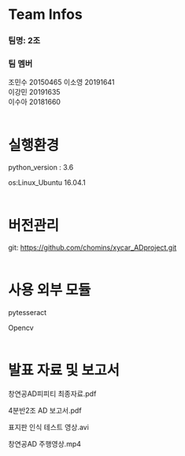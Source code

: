 # Team Infos

### 팀명: 2조

### 팀 멤버
 
조민수 20150465
이소영	20191641   
이강민	20191635   
이수아 20181660   
<br/>

# 실행환경

python_version : 3.6

os:Linux_Ubuntu 16.04.1  
<br/>

# 버전관리

git: https://github.com/chomins/xycar_ADproject.git  
<br/>

# 사용 외부 모듈

pytesseract

Opencv  
<br/>

# 발표 자료 및 보고서

창연공AD피피티 최종자료.pdf

4분반2조 AD 보고서.pdf

표지판 인식 테스트 영상.avi

창연공AD 주행영상.mp4  
<br/>
